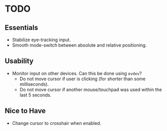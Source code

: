 # TODO

## Essentials

 - Stabilize eye-tracking input.
 - Smooth mode-switch between absolute and relative positioning.

## Usability
 - Monitor input on other devices. Can this be done using `evdev`?
   - Do not move cursor if user is clicking (for shorter than some milliseconds).
   - Do not move cursor if another mouse/touchpad was used within the last 5 seconds.

## Nice to Have
 - Change cursor to crosshair when enabled.

